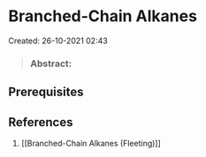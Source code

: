 # Branched-Chain Alkanes
Created: 26-10-2021 02:43

> ### **Abstract:**

## Prerequisites

## References
1. [[Branched-Chain Alkanes (Fleeting)]]